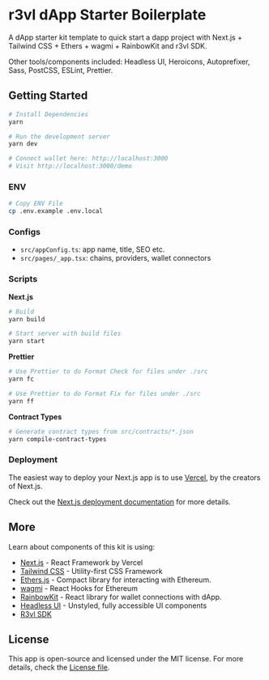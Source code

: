 # r3vl dApp Starter Boilerplate

A dApp starter kit template to quick start a dapp project with Next.js + Tailwind CSS + Ethers + wagmi + RainbowKit and r3vl SDK.

Other tools/components included: Headless UI, Heroicons, Autoprefixer, Sass, PostCSS, ESLint, Prettier.

## Getting Started

```bash
# Install Dependencies
yarn

# Run the development server
yarn dev

# Connect wallet here: http://localhost:3000
# Visit http://localhost:3000/demo

```

### ENV

```bash
# Copy ENV File
cp .env.example .env.local
```

### Configs

- `src/appConfig.ts`: app name, title, SEO etc.
- `src/pages/_app.tsx`: chains, providers, wallet connectors

### Scripts

**Next.js**

```bash
# Build
yarn build

# Start server with build files
yarn start
```

**Prettier**

```bash
# Use Prettier to do Format Check for files under ./src
yarn fc

# Use Prettier to do Format Fix for files under ./src
yarn ff
```

**Contract Types**

```bash
# Generate contract types from src/contracts/*.json
yarn compile-contract-types
```

### Deployment

The easiest way to deploy your Next.js app is to use [Vercel](https://vercel.com/), by the creators of Next.js.

Check out the [Next.js deployment documentation](https://nextjs.org/docs/deployment) for more details.

## More

Learn about components of this kit is using:

- [Next.js](https://nextjs.org/) - React Framework by Vercel
- [Tailwind CSS](https://tailwindcss.com/) - Utility-first CSS Framework
- [Ethers.js](https://github.com/ethers-io/ethers.js/) - Compact library for interacting with Ethereum.
- [wagmi](https://wagmi.sh/) - React Hooks for Ethereum
- [RainbowKit](https://rainbowkit.com/) - React library for wallet connections with dApp.
- [Headless UI](https://headlessui.dev/) - Unstyled, fully accessible UI components
- [R3vl SDK](https://docs.r3vl.xyz/reveel-protocol-v1.1-documentation/)

## License

This app is open-source and licensed under the MIT license. For more details, check the [License file](LICENSE).
